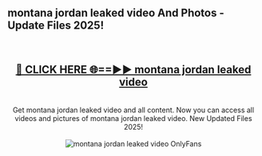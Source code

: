 <h2>montana jordan leaked video And Photos - Update Files 2025!</h2>
<br>
<div align="center">
<h2><a href="https://top-ai-tools.click/QrbHav" rel="nofollow">🔴 CLICK HERE 🌐==►► montana jordan leaked video</a></h2>
<br>
Get montana jordan leaked video and all content. Now you can access all videos and pictures of montana jordan leaked video. New Updated Files 2025!
<br>
<br>
<a href="https://top-ai-tools.click/QrbHav" rel="nofollow" data-target="animated-image.originalLink"><img src="https://i.ibb.co.com/WyWwxjT/player-gif2.gif" alt="montana jordan leaked video OnlyFans" style="max-width: 100%; display: inline-block;" data-target="animated-image.originalImage"></a>
</div>
<br>